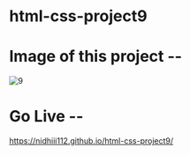 # html-css-project9

# Image of this project --

![9](https://github.com/nidhiii112/html-css-project9/assets/117963273/5c1a79d3-0bba-4e65-a786-4d85c723c330)  

# Go Live --
 
https://nidhiii112.github.io/html-css-project9/ 

